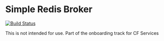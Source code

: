 # Simple Redis Broker

[![Build Status](https://travis-ci.org/BenChapman/redis-broker.svg?branch=master)](https://travis-ci.org/BenChapman/redis-broker)

This is not intended for use. Part of the onboarding track for CF Services


